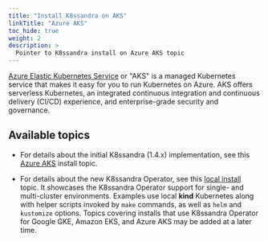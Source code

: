 ```yaml
---
title: "Install K8ssandra on AKS"
linkTitle: "Azure AKS"
toc_hide: true
weight: 2
description: >
  Pointer to K8ssandra install on Azure AKS topic
---
```


[Azure Elastic Kubernetes Service](https://azure.microsoft.com/en-us/services/kubernetes-service/) or "AKS" is a managed Kubernetes service that makes it easy for you to run Kubernetes on Azure. AKS offers serverless Kubernetes, an integrated continuous integration and continuous delivery (CI/CD) experience, and enterprise-grade security and governance.

## Available topics

* For details about the initial K8ssandra (1.4.x) implementation, see this [Azure AKS](https://docs-v1.k8ssandra.io/install/aks) install topic.

* For details about the new K8ssandra Operator, see this [local install](https://docs-v2.k8ssandra.io/install/local/) topic. It showcases the K8ssandra Operator support for single- and multi-cluster environments. Examples use local **kind** Kubernetes along with helper scripts invoked by `make` commands, as well as `helm` and `kustomize` options. Topics covering installs that use K8ssandra Operator for Google GKE, Amazon EKS, and Azure AKS may be added at a later time. 
